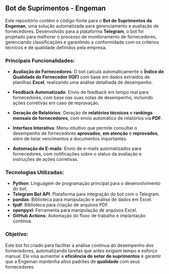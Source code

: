 ## **Bot de Suprimentos - Engeman**

Este repositório contém o código-fonte para o **Bot de Suprimentos da Engeman**, uma solução automatizada para gerenciamento e avaliação de fornecedores. Desenvolvido para a plataforma **Telegram**, o bot foi projetado para melhorar o processo de monitoramento de fornecedores, gerenciando classificações e garantindo a conformidade com os critérios técnicos e de qualidade definidos pela empresa.

### **Principais Funcionalidades:**

- **Avaliação de Fornecedores**: O bot calcula automaticamente o **Índice de Qualidade do Fornecedor (IQF)** com base em dados extraídos de planilhas **Excel**, realizando uma análise detalhada de desempenho.
  
- **Feedback Automatizado**: Envio de feedback em tempo real para fornecedores, com base nas suas notas de desempenho, incluindo ações corretivas em caso de reprovação.
  
- **Geração de Relatórios**: Geração de **relatórios técnicos** e **rankings mensais de fornecedores**, com envio automático de relatórios via **PDF**.
  
- **Interface Interativa**: Menu intuitivo que permite consultar o desempenho de fornecedores **aprovados**, **em atenção** e **reprovados**, além de listar vencimentos e documentos importantes.
  
- **Automação de E-mails**: Envio de e-mails automatizados para fornecedores, com notificações sobre o status da avaliação e instruções de ações corretivas.

### **Tecnologias Utilizadas:**

- **Python**: Linguagem de programação principal para o desenvolvimento do bot.
- **Telegram Bot API**: Plataforma para integração do bot com o Telegram.
- **pandas**: Biblioteca para manipulação e análise de dados em Excel.
- **fpdf**: Biblioteca para criação de arquivos PDF.
- **openpyxl**: Ferramenta para manipulação de arquivos Excel.
- **GitHub Actions**: Automação do fluxo de trabalho e implantação contínua.

### **Objetivo:**

Este bot foi criado para facilitar a análise contínua do desempenho dos fornecedores, automatizando tarefas que antes exigiam tempo e esforço manual. Ele visa aumentar a **eficiência do setor de suprimentos** e garantir que a Engeman mantenha altos padrões de **qualidade** com seus fornecedores.


